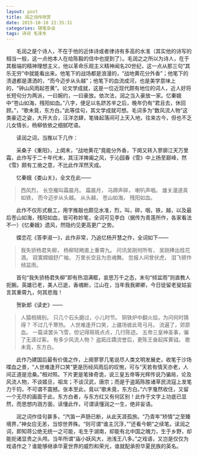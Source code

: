 ```yaml
---
layout: post
title: 润之词作欣赏
date: 2015-10-18 22:35:31
categories: 随笔杂谈
tags: 诗词 毛泽东
---
```


&#160; &#160; &#160; &#160;毛润之是个诗人，不在于他的近体诗或者律诗有多高的水准（其实他的诗写的相当一般，这一点他本人在给陈毅的信中也提到了）。毛润之之所以为诗人，在于其极端的精神理想主义，他以革命乐观主义精神闻名20世纪，这一点从那三句“其乐无穷”中就能看出来。他笔下的战场都是浪漫的，“战地黄花分外香”；他笔下的溃退都是潇洒的，“而今迈步从头越”；他笔下的血流成河，也是美学意味上的，“钟山风雨起苍黄”。论文学成就，这是一位近现代颇有地位的词人，近人好将长短句分为两派，一曰婉约，一曰豪放。依次法，润之当入豪放一家。忆秦娥中“苍山如海，残阳如血。”八字，便足以名跻苏辛之后，晚年仍有“君且去，休回顾。”，“歌未竟，东方白。”此等佳句，其文学成就可想。毛词多为“数风流人物”这类豪迈之姿，大开大合，汪洋恣肆，笔锋起落间可上天入地，往来古今，但也不乏儿女情长，杨柳依依之细腻呓语。

&#160; &#160; &#160; &#160;读润之词，当推以下几作：

&#160; &#160; &#160; &#160;采桑子《重阳》，上阕末，“战地黄花”竟能分外香，下阕又转入寥廓江天万里霜，此作写于二十年代末，其汪洋捭阖之风，于沁园春《雪》中上扬至巅峰，然《雪》颇有工凿之意，不比此作浑然天成。

&#160; &#160; &#160; &#160;忆秦娥《娄山关》，全文在此——

> 西风烈，
长空雁叫霜晨月。
霜晨月，
马蹄声碎，
喇叭声咽。
雄关漫道真如铁，
而今迈步从头越。
从头越，
苍山如海，
残阳如血。

&#160; &#160; &#160; &#160;此作不仅形式极工，用字推敲也颇见水准，烈，叫，碎，咽，铁，越，以及最后苍山如海，残阳如血，皆可称妙笔，全词可见李白（据传为青莲所作，各家看法不一）《忆秦娥》遗风，然隐约见更高更广之势。

&#160; &#160; &#160; &#160;蝶恋花《答李淑一》，此作非常，乃追忆杨开慧之作，全词如下——

>我失骄杨君失柳，
杨柳轻飏直上重霄九。
问讯吴刚何所有，
吴刚捧出桂花酒。
寂寞嫦娥舒广袖，
万里长空且为忠魂舞。
忽报人间曾伏虎，
泪飞顿作倾盆雨。

&#160; &#160; &#160; &#160;首句“我失骄杨君失柳”即有热泪满眶，哀思万千之态，末句“倾盆雨”则直教人扼腕。英雄已老，美人已逝，香魂断，江山在，当年我我卿卿，今日徒留老叟姑妄言其重霄九，何其悲哉！

&#160; &#160; &#160; &#160;贺新郎《读史》——

> 人猿相揖别。
只几个石头磨过，小儿时节。
铜铁炉中翻火焰，为问何时猜得？
不过几千寒热。
人世难逢开口笑，上疆场彼此弯弓月。
流遍了，郊原血。
一篇读罢头飞雪，但记得斑斑点点，几行陈迹。
五帝三皇神圣事，骗了无涯过客。
有多少风流人物？
盗跖庄蹻流誉后，更陈王奋起挥黄钺。
歌未竟，东方白。

&#160; &#160; &#160; &#160;此作乃建国后最有价值之作，上阕寥寥几笔说尽人类文明发展史，收笔于沙场喋血之景，“人世难逢开口笑”更是历经风雨后的叹惋，可与“天若有情天亦老，人间正道是沧桑。”相对照。下片更是笔锋奇诡，说三皇五帝等光辉传说乃骗局，论及风流人物，不谈姬旦，祖龙；不谈汉武，唐宗；而是于盗跖陈胜诸草民流寇上发笔力千钧，不可谓不震撼。张本至此，竟以“歌未竟，东方白。”六字戛然收住，又留一个无尽的画面于此，东方白者，与东方红又有何区别！此作于文字上功底已显然，而思想内涵方面，读懂此作，可谓读懂润之一生，绝非妄语。

&#160; &#160; &#160; &#160;润之词作佳句甚多，“汽笛一声肠已断，从此天涯孤旅。“乃青年”矫情“之至臻境界，”神女应无恙，当惊世界殊。“则可谓“谁主沉浮，””还看今朝“之续笔。读润之词，即知蒋公绝无统一之可能，毛生于湖南，却能有北中国之魄力，生于乡野，却能扼诸显贵之头颅。当年所谓“庙小妖风大，池浅王八多。”之戏语，又岂是仅仅为戏语作之？谁能够继承华夏世界的威烈和荣光，谁就配承担华夏民族的英名。









